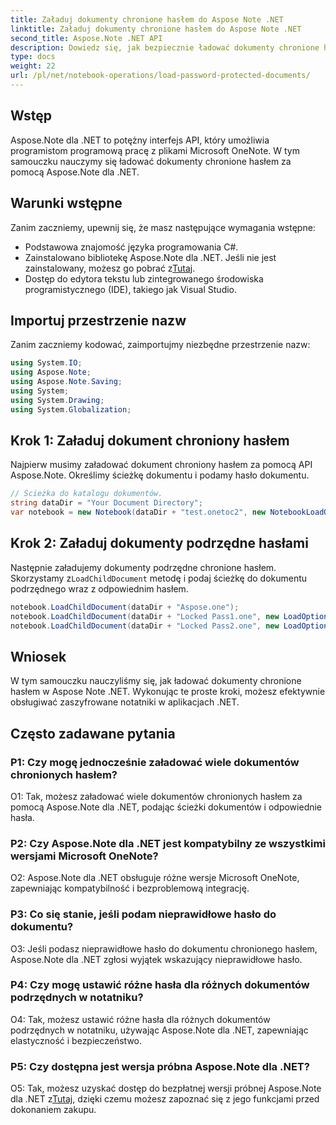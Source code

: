 ```yaml
---
title: Załaduj dokumenty chronione hasłem do Aspose Note .NET
linktitle: Załaduj dokumenty chronione hasłem do Aspose Note .NET
second_title: Aspose.Note .NET API
description: Dowiedz się, jak bezpiecznie ładować dokumenty chronione hasłem w Aspose Note .NET, wykonując proste kroki. Zapewnij poufność danych dzięki szyfrowaniu.
type: docs
weight: 22
url: /pl/net/notebook-operations/load-password-protected-documents/
---
```

## Wstęp

Aspose.Note dla .NET to potężny interfejs API, który umożliwia programistom programową pracę z plikami Microsoft OneNote. W tym samouczku nauczymy się ładować dokumenty chronione hasłem za pomocą Aspose.Note dla .NET.

## Warunki wstępne

Zanim zaczniemy, upewnij się, że masz następujące wymagania wstępne:

- Podstawowa znajomość języka programowania C#.
-  Zainstalowano bibliotekę Aspose.Note dla .NET. Jeśli nie jest zainstalowany, możesz go pobrać z[Tutaj](https://releases.aspose.com/note/net/).
- Dostęp do edytora tekstu lub zintegrowanego środowiska programistycznego (IDE), takiego jak Visual Studio.

## Importuj przestrzenie nazw

Zanim zaczniemy kodować, zaimportujmy niezbędne przestrzenie nazw:

```csharp
using System.IO;
using Aspose.Note;
using Aspose.Note.Saving;
using System;
using System.Drawing;
using System.Globalization;
```

## Krok 1: Załaduj dokument chroniony hasłem

Najpierw musimy załadować dokument chroniony hasłem za pomocą API Aspose.Note. Określimy ścieżkę dokumentu i podamy hasło dokumentu.

```csharp
// Ścieżka do katalogu dokumentów.
string dataDir = "Your Document Directory";
var notebook = new Notebook(dataDir + "test.onetoc2", new NotebookLoadOptions() { DeferredLoading = true });
```

## Krok 2: Załaduj dokumenty podrzędne hasłami

 Następnie załadujemy dokumenty podrzędne chronione hasłem. Skorzystamy z`LoadChildDocument` metodę i podaj ścieżkę do dokumentu podrzędnego wraz z odpowiednim hasłem.

```csharp
notebook.LoadChildDocument(dataDir + "Aspose.one");  
notebook.LoadChildDocument(dataDir + "Locked Pass1.one", new LoadOptions() { DocumentPassword = "pass" });
notebook.LoadChildDocument(dataDir + "Locked Pass2.one", new LoadOptions() { DocumentPassword = "pass2" });
```

## Wniosek

W tym samouczku nauczyliśmy się, jak ładować dokumenty chronione hasłem w Aspose Note .NET. Wykonując te proste kroki, możesz efektywnie obsługiwać zaszyfrowane notatniki w aplikacjach .NET.

## Często zadawane pytania

### P1: Czy mogę jednocześnie załadować wiele dokumentów chronionych hasłem?

O1: Tak, możesz załadować wiele dokumentów chronionych hasłem za pomocą Aspose.Note dla .NET, podając ścieżki dokumentów i odpowiednie hasła.

### P2: Czy Aspose.Note dla .NET jest kompatybilny ze wszystkimi wersjami Microsoft OneNote?

O2: Aspose.Note dla .NET obsługuje różne wersje Microsoft OneNote, zapewniając kompatybilność i bezproblemową integrację.

### P3: Co się stanie, jeśli podam nieprawidłowe hasło do dokumentu?

O3: Jeśli podasz nieprawidłowe hasło do dokumentu chronionego hasłem, Aspose.Note dla .NET zgłosi wyjątek wskazujący nieprawidłowe hasło.

### P4: Czy mogę ustawić różne hasła dla różnych dokumentów podrzędnych w notatniku?

O4: Tak, możesz ustawić różne hasła dla różnych dokumentów podrzędnych w notatniku, używając Aspose.Note dla .NET, zapewniając elastyczność i bezpieczeństwo.

### P5: Czy dostępna jest wersja próbna Aspose.Note dla .NET?

 O5: Tak, możesz uzyskać dostęp do bezpłatnej wersji próbnej Aspose.Note dla .NET z[Tutaj](https://releases.aspose.com/), dzięki czemu możesz zapoznać się z jego funkcjami przed dokonaniem zakupu.